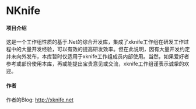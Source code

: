# NKnife

#### 项目介绍
这是一个工作组性质的基于.Net的综合开发库，集成了xknife工作组在研发工作过程中的大量开发经验，可以有效的提高研发效率。但在此说明，因有大量开发约定并未向外发布，本库暂时仅适用于xknife工作组成员内部使用。当然，如果爱好者参考或部份使用本库，再或能提出宝贵意见或交流，xknife工作组谨表示诚挚的欢迎。

#### 作者
作者的Blog: http://xknife.net